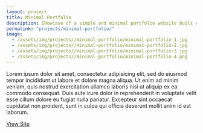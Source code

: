 ```yaml
---
layout: project
title: Minimal Portfolio
description: Showcase of a simple and minimal portfolio website built using some of the bootstrap components. Featuring CSS3 animations jQuery and more.
permalink: "projects/minimal-portfolio/"
image:
  - /assets/img/projects//minimal-portfolio/minimal-portfolio-1.jpg
  - /assets/img/projects//minimal-portfolio/minimal-portfolio-2.jpg
  - /assets/img/projects//minimal-portfolio/minimal-portfolio-3.jpg
  - /assets/img/projects//minimal-portfolio/minimal-portfolio-4.png
---
```


Lorem ipsum dolor sit amet, consectetur adipisicing elit, sed do eiusmod tempor incididunt ut labore et dolore magna aliqua. Ut enim ad minim veniam, quis nostrud exercitation ullamco laboris nisi ut aliquip ex ea commodo consequat. Duis aute irure dolor in reprehenderit in voluptate velit esse cillum dolore eu fugiat nulla pariatur. Excepteur sint occaecat cupidatat non proident, sunt in culpa qui officia deserunt mollit anim id est laborum.

<div class="btn-center">
  <a class="btn" href="http://www.marinesanzvico.com" rel="external">View Site
